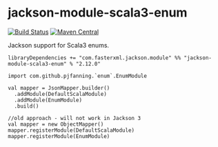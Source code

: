 # jackson-module-scala3-enum

[![Build Status](https://travis-ci.org/pjfanning/jackson-module-scala3-enum.svg?branch=master)](https://travis-ci.org/pjfanning/jackson-module-scala3-enum)
[![Maven Central](https://maven-badges.herokuapp.com/maven-central/com.github.pjfanning/jackson-module-scala3-enum_3.0.0-RC1/badge.svg)](https://maven-badges.herokuapp.com/maven-central/com.github.pjfanning/jackson-module-scala3-enum_3.0.0-RC1)

Jackson support for Scala3 enums.

```
libraryDependencies += "com.fasterxml.jackson.module" %% "jackson-module-scala3-enum" % "2.12.0"
```

```
import com.github.pjfanning.`enum`.EnumModule

val mapper = JsonMapper.builder()
  .addModule(DefaultScalaModule)
  .addModule(EnumModule)
  .build()

//old approach - will not work in Jackson 3
val mapper = new ObjectMapper()
mapper.registerModule(DefaultScalaModule)
mapper.registerModule(EnumModule)
```

